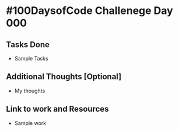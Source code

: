 # #100DaysofCode Challenege Day 000

## Tasks Done
* Sample Tasks

## Additional Thoughts [Optional]
* My thoughts

## Link to work and Resources
* Sample work

